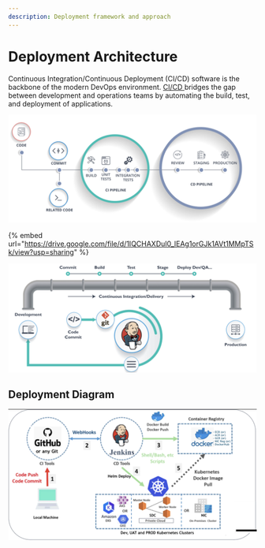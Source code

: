 ```yaml
---
description: Deployment framework and approach
---
```


# Deployment Architecture

Continuous Integration/Continuous Deployment (CI/CD) software is the backbone of the modern DevOps environment. [CI/CD ](../../../guides/installation-guide/production-setup/ci-cd-set-up/)bridges the gap between development and operations teams by automating the build, test, and deployment of applications.&#x20;



![](<../../../.gitbook/assets/image (267).png>)

{% embed url="https://drive.google.com/file/d/1IQCHAXDuI0_lEAg1orGJk1AVt1MMpTSk/view?usp=sharing" %}

![](<../../../.gitbook/assets/image (94).png>)

## Deployment Diagram

![](<../../../.gitbook/assets/image (62).png>)

